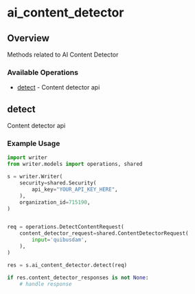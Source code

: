 # ai_content_detector

## Overview

Methods related to AI Content Detector

### Available Operations

* [detect](#detect) - Content detector api

## detect

Content detector api

### Example Usage

```python
import writer
from writer.models import operations, shared

s = writer.Writer(
    security=shared.Security(
        api_key="YOUR_API_KEY_HERE",
    ),
    organization_id=715190,
)


req = operations.DetectContentRequest(
    content_detector_request=shared.ContentDetectorRequest(
        input='quibusdam',
    ),
)

res = s.ai_content_detector.detect(req)

if res.content_detector_responses is not None:
    # handle response
```
